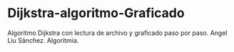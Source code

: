 # Dijkstra-algoritmo-Graficado
Algoritmo Dijkstra con lectura de archivo y graficado paso por paso. Angel Liu Sánchez. Algoritmia.
